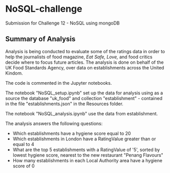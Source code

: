 # NoSQL-challenge
Submission for Challenge 12 - NoSQL using mongoDB

## Summary of Analysis

Analysis is being conducted to evaluate some of the ratings data in order to help the journalists of food magazine, *Eat Safe, Love,* and food critics decide where to focus future articles. The analysis is done on behalf of the UK Food Standards Agency, over data on establishments across the United Kindom.

The code is commented in the Jupyter notebooks.

The notebook "NoSQL_setup.ipynb" set up the data for analysis using as a source the database "uk_food" and collection "establishment" - contained in the file "establishments.json" in the Resources folder.

The notebook "NoSQL_analysis.ipynb" use the data from establishment. 

The analysis answers the following questions:
- Which establishments have a hygiene score equal to 20
- Which establishments in London have a RatingValue greater than or equal to 4
- What are the top 5 establishments with a RatingValue of '5', sorted by lowest hygiene score, nearest to the new restaurant "Penang Flavours"
- How many establishments in each Local Authority area have a hygiene score of 0

